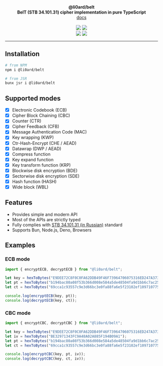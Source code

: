 <p align="center">
    <b>@li0ard/belt</b><br>
    <b>BelT (STB 34.101.31) cipher implementation in pure TypeScript</b>
    <br>
    <a href="https://li0ard.is-cool.dev/belt">docs</a>
    <br><br>
    <a href="https://github.com/li0ard/belt/actions/workflows/test.yml"><img src="https://github.com/li0ard/belt/actions/workflows/test.yml/badge.svg" /></a>
    <a href="https://github.com/li0ard/belt/blob/main/LICENSE"><img src="https://img.shields.io/github/license/li0ard/belt" /></a>
    <br>
    <a href="https://npmjs.com/package/@li0ard/belt"><img src="https://img.shields.io/npm/v/@li0ard/belt" /></a>
    <a href="https://jsr.io/@li0ard/belt"><img src="https://jsr.io/badges/@li0ard/belt" /></a>
    <br>
    <hr>
</p>

## Installation

```bash
# from NPM
npm i @li0ard/belt

# from JSR
bunx jsr i @li0ard/belt
```

## Supported modes
- [x] Electronic Codebook (ECB)
- [x] Cipher Block Chaining (CBC)
- [x] Counter (CTR)
- [x] Cipher Feedback (CFB)
- [x] Message Authentication Code (MAC)
- [x] Key wrapping (KWP)
- [x] Ctr-Hash-Encrypt (CHE / AEAD)
- [x] Datawrap (DWP / AEAD)
- [x] Compress function
- [x] Key expand function
- [x] Key transform function (KRP)
- [x] Blockwise disk encryption (BDE)
- [x] Sectorwise disk encryption (SDE)
- [x] Hash function (HASH)
- [x] Wide block (WBL)

## Features
- Provides simple and modern API
- Most of the APIs are strictly typed
- Fully complies with [STB 34.101.31 (in Russian)](https://apmi.bsu.by/assets/files/std/belt-spec372.pdf) standard
- Supports Bun, Node.js, Deno, Browsers

## Examples
### ECB mode
```ts
import { encryptECB, decryptECB } from "@li0ard/belt";

let key = hexToBytes("E9DEE72C8F0C0FA62DDB49F46F73964706075316ED247A3739CBA38303A98BF6");
let pt = hexToBytes("b194bac80a08f53b366d008e584a5de48504fa9d1bb6c7ac252e72c202fdce0d5be3d61217b96181fe6786ad716b890b");
let ct = hexToBytes("69cca1c93557c9e3d66bc3e0fa88fa6e5f23102ef109710775017f73806da9dc46fb2ed2ce771f26dcb5e5d1569f9ab0");

console.log(encryptECB(key, pt));
console.log(decryptECB(key, ct));
```

### CBC mode
```ts
import { encryptCBC, decryptCBC } from "@li0ard/belt";

let key = hexToBytes("E9DEE72C8F0C0FA62DDB49F46F73964706075316ED247A3739CBA38303A98BF6");
let iv = hexToBytes("BE32971343FC9A48A02A885F194B09A1");
let pt = hexToBytes("b194bac80a08f53b366d008e584a5de48504fa9d1bb6c7ac252e72c202fdce0d5be3d61217b96181fe6786ad716b890b");
let ct = hexToBytes("69cca1c93557c9e3d66bc3e0fa88fa6e5f23102ef109710775017f73806da9dc46fb2ed2ce771f26dcb5e5d1569f9ab0");

console.log(encryptCBC(key, pt, iv));
console.log(decryptCBC(key, ct, iv));
```
